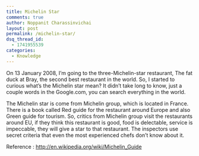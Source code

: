 ```yaml
---
title: Michelin Star
comments: true
author: Noppanit Charassinvichai
layout: post
permalink: /michelin-star/
dsq_thread_id:
  - 1741955539
categories:
  - Knowledge
---
```

On 13 January 2008, I&#8217;m going to the three-Michelin-star restaurant, The fat duck at Bray, the second best restaurant in the world. So, I started to curious what&#8217;s the Michelin star mean? It didn&#8217;t take long to know, just a couple words in the Google.com, you can search everything in the world.

The Michelin star is come from Michelin group, which is located in France. There is a book called Red guide for the restaurant around Europe and also Green guide for tourism. So, critics from Michelin group visit the restaurants around EU, if they think this restaurant is good, food is delectable, service is impeccable, they will give a star to that restaurant. The inspectors use secret criteria that even the most experienced chefs don&#8217;t know about it.

Reference : <http://en.wikipedia.org/wiki/Michelin_Guide>